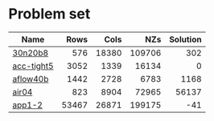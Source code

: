 # Problem set 


| Name                                      | Rows     | Cols     |      NZs | Solution  |
|-------------------------------------------|---------:|---------:|---------:|----------:|
| [30n20b8](./30n20b8.sol)                  |      576 |    18380 |   109706 |       302 |
| [acc-tight5](./acc-tight5.sol)            |     3052 |     1339 |    16134 |         0 |
| [aflow40b](./aflow40b.sol)                |     1442 |     2728 |     6783 |      1168 |
| [air04](./air04.sol)                      |      823 |     8904 |    72965 |     56137 |
| [app1-2](./app1-2.sol)                    |    53467 |    26871 |   199175 |       -41 |


